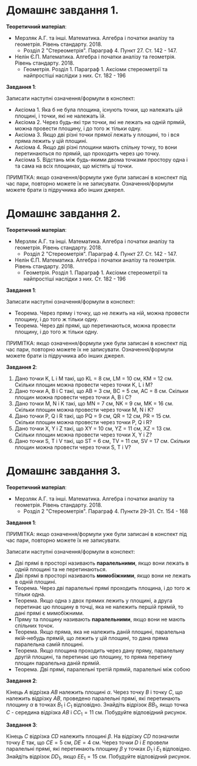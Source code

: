 # Домашнє завдання 1.

**Теоретичний матеріал**:
- Мерзляк А.Г. та інші. Математика. Алгебра і початки аналізу та геометрія. Рівень стандарту. 2018.
    - Розділ 2 "Стереометрія". Параграф 4. Пункт 27. Ст. 142 - 147.
- Нелін Є.П. Математика. Алгебра і початки аналізу та геометрія. Рівень стандарту. 2018.
    - Геометрія. Розділ 1. Параграф 1. Аксіоми стереометрії та найпростіші наслідки з них. Ст. 182 - 196

**Завдання 1**:

Записати наступні означення/формули в конспект:
- Аксіома 1. Яка б не була площина, існують точки, що належать цій площині, і точки, які не належать їй.
- Аксіома 2. Через будь-які три точки, які не лежать на одній прямій, можна провести площину, і до того ж тільки одну.
- Аксіома 3. Якщо дві різні точки прямої лежать у площині, то і вся пряма лежить у цій площині.
- Аксіома 4. Якщо дві різні площини мають спільну точку, то вони перетинаються по прямій, що проходить через цю точку.
- Аксіома 5. Відстань між будь-якими двома точками простору одна і та сама на всіх площинах, що містять ці точки.

ПРИМІТКА: якщо означення/формули уже були записані в конспект під час пари, повторно можете їх не записувати. Означення/формули можете брати із підручника або інших джерел.

# Домашнє завдання 2.

**Теоретичний матеріал**:
- Мерзляк А.Г. та інші. Математика. Алгебра і початки аналізу та геометрія. Рівень стандарту. 2018.
    - Розділ 2 "Стереометрія". Параграф 4. Пункт 27. Ст. 142 - 147.
- Нелін Є.П. Математика. Алгебра і початки аналізу та геометрія. Рівень стандарту. 2018.
    - Геометрія. Розділ 1. Параграф 1. Аксіоми стереометрії та найпростіші наслідки з них. Ст. 182 - 196

**Завдання 1**:

Записати наступні означення/формули в конспект:
- Теорема. Через пряму і точку, що не лежить на ній, можна провести площину, і до того ж тільки одну.
- Теорема. Через дві прямі, що перетинаються, можна провести площину, і до того ж тільки одну.

ПРИМІТКА: якщо означення/формули уже були записані в конспект під час пари, повторно можете їх не записувати. Означення/формули можете брати із підручника або інших джерел.

**Завдання 2**:
1. Дано точки K, L і M такі, що KL = 8 см, LM = 10 см, KM = 12 см. Скільки площин можна провести через точки K, L і M?
2. Дано точки A, B і C такі, що AB = 3 см, BC = 5 см, AC = 8 см. Скільки площин можна провести через точки A, B і C?
3. Дано точки M, N і K такі, що MN = 7 см, NK = 9 см, MK = 16 см. Скільки площин можна провести через точки M, N і K?
4. Дано точки P, Q і R такі, що PQ = 9 см, QR = 12 см, PR = 15 см. Скільки площин можна провести через точки P, Q і R?
5. Дано точки X, Y і Z такі, що XY = 10 см, YZ = 11 см, XZ = 13 см. Скільки площин можна провести через точки X, Y і Z?
6. Дано точки S, T і V такі, що ST = 6 см, TV = 11 см, SV = 17 см. Скільки площин можна провести через точки S, T і V?


# Домашнє завдання 3.

**Теоретичний матеріал**:
- Мерзляк А.Г. та інші. Математика. Алгебра і початки аналізу та геометрія. Рівень стандарту. 2018.
    - Розділ 2 "Стереометрія". Параграф 4. Пункти 29-31. Ст. 154 - 168



**Завдання 1**:

ПРИМІТКА: якщо означення/формули уже були записані в конспект під час пари, повторно можете їх не записувати.

Записати наступні означення/формули в конспект:
- Дві прямі в просторі називають **паралельними**, якщо вони лежать в одній площині та не перетинаються.
- Дві прямі в просторі називають **мимобіжними**, якщо вони не лежать в одній площині.
- Теорема. Через дві паралельні прямі проходить площина, і до того ж тільки одна.
- Теорема. Якщо одна з двох прямих лежить у площині, а друга перетинає цю площину в точці, яка не належить першій прямій, то дані прямі є мимобіжними.
- Пряму та площину називають **паралельними**, якщо вони не мають спільних точок.
- Теорема. Якщо пряма, яка не належить даній площині, паралельна якій-небудь прямій, що лежить у цій площині, то дана пряма паралельна самій площині.
- Теорема. Якщо площина проходить через дану пряму, паралельну другій площині, та перетинає цю площину, то пряма перетину площин паралельна даній прямій.
- Теорема. Дві прямі, паралельні третій прямій, паралельні між собою

**Завдання 2**:

Кінець $A$ відрізка $AB$ належить площині $\alpha$. Через точку $B$ і точку $C$, що належить відрізку $AB$, проведено паралельні прямі, які перетинають площину $α$ в точках $B_1$ і $C_1$ відповідно. Знайдіть відрізок $BB_1$, якщо точка $C$ - середина відрізка $AB$ і $CC_1 = 11$ см. Побудуйте відповідний рисунок.

**Завдання 3**:

Кінець $C$ відрізка $CD$ належить площині $\beta$. На відрізку $CD$ позначили точку $E$ так, що $CE = 5$ см, $DE = 4$ см. Через точки $D$ і $E$ провели паралельні прямі, які перетинають площину $β$ у точках $D_1$ і $E_1$ відповідно. Знайдіть відрізок $DD_1$, якщо $EE_1 = 15$ см. Побудуйте відповідний рисунок.
